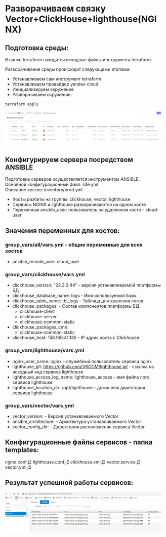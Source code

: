 # Разворачиваем связку Vector+ClickHouse+lighthouse(NGINX)

## Подготовка среды:

В папке terraform находятся исходные файлы инструмента terraform.

Разворачивание среды происходит следующими этапами:
* Устанавливаем сам инструмент terraform
* Устанавливаем провайдер yandex-cloud
* Инициализируем окружение
* Разворачиваем окружение:

```bash
terraform apply
```

![YC_server](https://raw.githubusercontent.com/AleksTurbo/devops-netology/main/img/Ansible_83_YC_instans.png)

## Конфигурируем сервера посредством ANSIBLE

Подготовка серверов осуществляется инструментом ANSIBLE.  
Основной конфигурационный файл: site.yml  
Описание хостов: inventory/prod.yml
* Хосты разбиты на группы: clickhouse, vector, lighthouse
* Сервисы NGINX и lighthouse разворачиваются на одном хосте
* Переменная ansible_user: пользователь на удаленном хосте - cloud-user

## Значения переменных для хостов:  
### group_vars/all/vars.yml - общие переменные для всех хостов
* ansible_remote_user: cloud_user  

### group_vars/clickhouse/vars.yml
* clickhouse_version: "22.3.3.44" - версия устанавливаемой платформы БД
* clickhouse_database_name: logs - Имя используемой базы
* clickhouse_table_name: tbl_logs - Таблица для хранения логов
* clickhouse_packages:            - Состав компонентов платформы БД
  - clickhouse-client
  - clickhouse-server
  - clickhouse-common-static
* clickhouse_packages_cmn:
  - clickhouse-common-static
* clickhouse_host: 158.160.41.130   - IP адрес хоста с Clickhouse

### group_vars/lighthouse/vars.yml  

* nginx_user_name: nginx                                                      - служебный пользователь сервиса nginx
* lighthouse_git: https://github.com/VKCOM/lighthouse.git                     - ссылка на исходный код сервиса lighthouse
* lighthouse_access_log_name: lighthouse_access                               - имя файла лога сервиса lighthouse
* lighthouse_location_dir: /opt/lighthouse                                    - домашняя директория сервиса lighthouse

### group_vars/vector/vars.yml

* vector_version:                                                              - Версия устанавливаемого Vector
* ansible_architecture:                                                        - Архитектура устанавливаемого Vector
* vector_config_dir:                                                           - Директория расположения сервиса Vector

## Конфигурационные файлы сервисов - папка templates:

nginx.conf.j2
lighthouse.conf.j2
clickhouse.xml.j2
vector.service.j2
vector.yml.j2


## Результат успешной работы сервисов:

![YC_server]( https://raw.githubusercontent.com/AleksTurbo/devops-netology/main/img/Ansible%2083%20WEB%20lighthouse%202%20.png  )